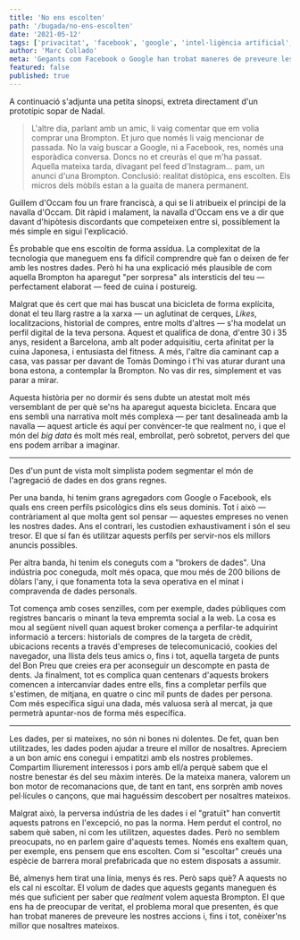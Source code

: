 ```yaml
---
title: 'No ens escolten'
path: '/bugada/no-ens-escolten'
date: '2021-05-12'
tags: ['privacitat', 'facebook', 'google', 'intel·ligència artificial', 'xarxes socials']
author: 'Marc Collado'
meta: 'Gegants com Facebook o Google han trobat maneres de preveure les nostres accions i, fins i tot, conèixer'ns millor que nosaltres mateixos.'
featured: false
published: true
---
```


A continuació s'adjunta una petita sinopsi, extreta directament d'un prototípic sopar de Nadal.

> L'altre dia, parlant amb un amic, li vaig comentar que em volia comprar una Brompton. Et juro que només li vaig mencionar de passada. No la vaig buscar a Google, ni a Facebook, res, només una esporàdica conversa. Doncs no et creuràs el que m'ha passat. Aquella mateixa tarda, divagant pel feed d'Instagram... pam, un anunci d'una Brompton. Conclusió: realitat distòpica, ens escolten. Els micros dels mòbils estan a la guaita de manera permanent.

Guillem d'Occam fou un frare franciscà, a qui se li atribueix el principi de la navalla d'Occam. Dit ràpid i malament, la navalla d'Occam ens ve a dir que davant d'hipòtesis discordants que competeixen entre si, possiblement la més simple en sigui l'explicació.

És probable que ens escoltin de forma assídua. La complexitat de la tecnologia que maneguem ens fa difícil comprendre què fan o deixen de fer amb les nostres dades. Però hi ha una explicació més plausible de com aquella Brompton ha aparegut "per sorpresa" als intersticis del teu — perfectament elaborat — feed de cuina i postureig.

Malgrat que és cert que mai has buscat una bicicleta de forma explícita, donat el teu llarg rastre a la xarxa — un aglutinat de cerques, _Likes_, localitzacions, historial de compres, entre molts d'altres — s'ha modelat un perfil digital de la teva persona. Aquest et qualifica de dona, d'entre 30 i 35 anys, resident a Barcelona, amb alt poder adquisitiu, certa afinitat per la cuina Japonesa, i entusiasta del fitness. A més, l'altre dia caminant cap a casa, vas passar per davant de Tomàs Domingo i t'hi vas aturar durant una bona estona, a contemplar la Brompton. No vas dir res, simplement et vas parar a mirar.

Aquesta història per no dormir és sens dubte un atestat molt més versemblant de per què se'ns ha aparegut aquesta bicicleta. Encara que ens sembli una narrativa molt més complexa — per tant desalineada amb la navalla — aquest article és aquí per convèncer-te que realment no, i que el món del _big data_ és molt més real, embrollat, però sobretot, pervers del que ens podem arribar a imaginar.

---

Des d'un punt de vista molt simplista podem segmentar el món de l'agregació de dades en dos grans regnes.

Per una banda, hi tenim grans agregadors com Google o Facebook, els quals ens creen perfils psicològics dins els seus dominis. Tot i això — contràriament al que molta gent sol pensar — aquestes empreses no venen les nostres dades. Ans el contrari, les custodien exhaustivament i són el seu tresor. El que sí fan és utilitzar aquests perfils per servir-nos els millors anuncis possibles.

Per altra banda, hi tenim els coneguts com a "brokers de dades". Una indústria poc coneguda, molt més opaca, que mou més de 200 bilions de dòlars l'any, i que fonamenta tota la seva operativa en el minat i compravenda de dades personals.

Tot comença amb coses senzilles, com per exemple, dades públiques com registres bancaris o minant la teva empremta social a la web. La cosa es mou al següent nivell quan aquest broker comença a perfilar-te adquirint informació a tercers: historials de compres de la targeta de crèdit, ubicacions recents a través d'empreses de telecomunicació, cookies del navegador, una llista dels teus amics o, fins i tot, aquella targeta de punts del Bon Preu que creies era per aconseguir un descompte en pasta de dents. Ja finalment, tot es complica quan centenars d'aquests brokers comencen a intercanviar dades entre ells, fins a completar perfils que s'estimen, de mitjana, en quatre o cinc mil punts de dades per persona. Com més específica sigui una dada, més valuosa serà al mercat, ja que permetrà apuntar-nos de forma més específica.

---

Les dades, per si mateixes, no són ni bones ni dolentes. De fet, quan ben utilitzades, les dades poden ajudar a treure el millor de nosaltres. Apreciem a un bon amic ens conegui i empatitzi amb els nostres problemes. Compartim lliurement interessos i pors amb ell/a perquè sabem que el nostre benestar és del seu màxim interès. De la mateixa manera, valorem un bon motor de recomanacions que, de tant en tant, ens sorprèn amb noves pel·lícules o cançons, que mai haguéssim descobert per nosaltres mateixos.

Malgrat això, la perversa indústria de les dades i el "gratuït" han convertit aquests patrons en l'excepció, no pas la norma. Hem perdut el control, no sabem què saben, ni com les utilitzen, aquestes dades. Però no semblem preocupats, no en parlem gaire d'aquests temes. Només ens exaltem quan, per exemple, ens pensem que ens escolten. Com si "escoltar" creués una espècie de barrera moral prefabricada que no estem disposats a assumir.

Bé, almenys hem tirat una línia, menys és res. Però saps què? A aquests no els cal ni escoltar. El volum de dades que aquests gegants maneguen és més que suficient per saber que _realment_ volem aquesta Brompton. El que ens ha de preocupar de veritat, el problema moral que presenten, és que han trobat maneres de preveure les nostres accions i, fins i tot, conèixer'ns millor que nosaltres mateixos.
